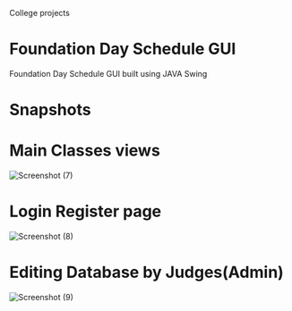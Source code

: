 College projects
# Foundation Day Schedule GUI
Foundation Day Schedule GUI built using JAVA Swing

# Snapshots

# Main Classes views



![Screenshot (7)](https://user-images.githubusercontent.com/50120271/66168016-9c48b800-e659-11e9-8ae4-4cfad153765c.png)




# Login Register page

![Screenshot (8)](https://user-images.githubusercontent.com/50120271/66168174-1bd68700-e65a-11e9-8b61-d2102e649fe6.png)




# Editing Database by Judges(Admin)

![Screenshot (9)](https://user-images.githubusercontent.com/50120271/66168241-5b04d800-e65a-11e9-931c-a2456d555ba9.png)
